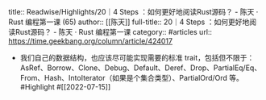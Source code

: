 title:: Readwise/Highlights/20｜4 Steps ：如何更好地阅读Rust源码？ - 陈天 · Rust 编程第一课 (65)
author:: [[陈天]]
full-title:: 20｜4 Steps ：如何更好地阅读Rust源码？ - 陈天 · Rust 编程第一课
category:: #articles
url:: https://time.geekbang.org/column/article/424017

- 我们自己的数据结构，也应该尽可能实现需要的标准 trait，包括但不限于：AsRef、Borrow、Clone、Debug、Default、Deref、Drop、PartialEq/Eq、From<T>、Hash、IntoIterator（如果是个集合类型）、PartialOrd/Ord 等。 #Highlight #[[2022-07-15]]